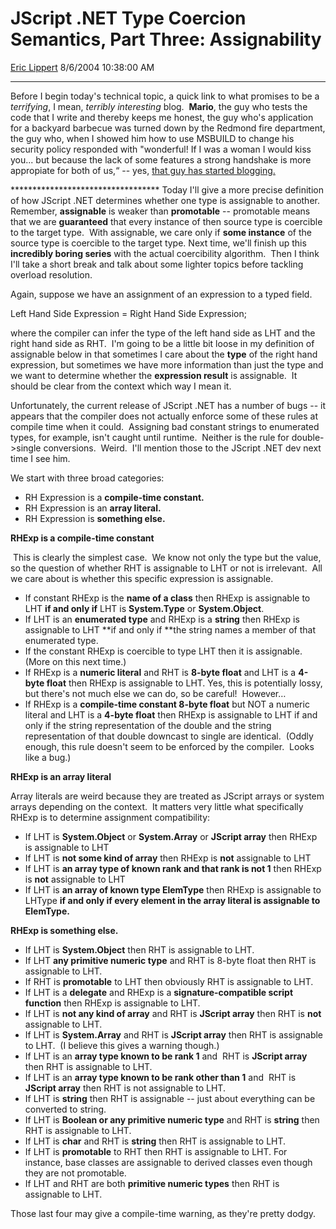 <div id="page">

# JScript .NET Type Coercion Semantics, Part Three: Assignability

[Eric Lippert](https://social.msdn.microsoft.com/profile/Eric%20Lippert) 8/6/2004 10:38:00 AM

-----

<div id="content">

<span>Before I begin today's technical topic, a quick link to what promises to be a *terrifying*, I mean, *terribly interesting* blog.  </span> <span>**Mario**, the guy who tests the code that I write and thereby keeps me honest, the guy who's application for a backyard barbecue was turned down by the Redmond fire department, the guy who, when I showed him how to use MSBUILD to change his security policy responded with "wonderful\! If I was a woman I would kiss you... but because the lack of some features a strong handshake is more appropiate for both of us,“ -- <span>yes, [that guy has started blogging.](http://blogs.msdn.com/windrago/)</span> </span>

<span>\*\*\*\*\*\*\*\*\*\*\*\*\*\*\*\*\*\*\*\*\*\*\*\*\*\*\*\*\*\*\*\*\*\*</span> <span>Today I'll give a more precise definition of how JScript .NET determines whether one type is assignable to another. Remember, **assignable** is weaker than **promotable** -- promotable means that we are **guaranteed** that every instance of then source type is coercible to the target type.  With assignable, we care only if **some instance** of the source type is coercible to the target type. </span> <span><span>Next time, we'll finish up this **incredibly boring series** with the actual coercibility algorithm.  Then I think I'll take a short break and talk about some lighter topics before tackling overload resolution. </span></span>

<span></span>

<span>Again, suppose we have an assignment of an expression to a typed field. </span>

<span></span>

<span>Left Hand Side Expression = Right Hand Side Expression; </span>

<span></span>

<span>where the compiler can infer the type of the left hand side as LHT and the right hand side as RHT.  I'm going to be a little bit loose in my definition of assignable below in that sometimes I care about the **<span>type</span>** of the right hand expression, but sometimes we have more information than just the type and we want to determine whether the **<span>expression result</span>** is assignable.  It should be clear from the context which way I mean it. </span>

<span></span>

<span>Unfortunately, the current release of JScript .NET has a number of bugs -- it appears that the compiler does not actually enforce some of these rules at compile time when it could.  Assigning bad constant strings to enumerated types, for example, isn't caught until runtime.  Neither is the rule for double-\>single conversions.  Weird.  I'll mention those to the JScript .NET dev next time I see him.  </span>

<span></span>

<span>We start with three broad categories: </span>

  - <span>RH Expression is a **<span>compile-time constant. </span>**</span>
  - <span>**<span></span>**</span><span>RH Expression is an **<span>array literal. </span>**</span>
  - <span>**<span></span>**</span><span>RH Expression is **<span>something else. </span>**</span>

**<span>RHExp is a compile-time constant </span>**

<span> </span><span>This is clearly the simplest case.  We know not only the type but the value, so the question of whether RHT is assignable to LHT or not is irrelevant.  All we care about is whether this specific expression is assignable. </span>

<span></span>

  - <span>If constant RHExp is the **<span>name of a class</span>** then RHExp is assignable to LHT **<span>if and only if</span>** LHT is **<span>System.Type</span>** or **<span>System.Object</span>**. </span>
  - <span>If LHT is an **<span>enumerated type</span>** and RHExp is a **<span>string</span>** then RHExp is assignable to LHT **<span>if and only if </span>**the string names a member of that enumerated type. </span>
  - <span>If the constant RHExp is coercible to type LHT then it is assignable.  (More on this next time.) </span>
  - <span>If RHExp is a **<span>numeric literal</span>** and RHT is **<span>8-byte float</span>** and LHT is a **<span>4-byte float</span>** then RHExp is assignable to LHT. Yes, this is potentially lossy, but there's not much else we can do, so be careful\!  However… </span>
  - <span>If RHExp is a **<span>compile-time constant 8-byte float</span>** but NOT a numeric literal and LHT is a **<span>4-byte float</span>** then RHExp is assignable to LHT if and only if the string representation of the double and the string representation of that double downcast to single are identical.  (Oddly enough, this rule doesn't seem to be enforced by the compiler.  Looks like a bug.) </span><span></span>

**<span>RHExp is an array literal </span>**

<span></span> <span>Array literals are weird because they are treated as JScript arrays or system arrays depending on the context.  It matters very little what specifically RHExp is to determine assignment compatibility: </span>

<span></span>

  - <span>If LHT is **<span>System.Object</span>** or **<span>System.Array</span>** or **<span>JScript array</span>** then RHExp is assignable to LHT </span>
  - <span>If LHT is **<span>not some kind of array</span>** then RHExp is **<span>not</span>** assignable to LHT </span>
  - <span>If LHT is **<span>an array type of known rank and that rank is not 1</span>** then RHExp is **<span>not</span>** assignable to LHT </span>
  - <span>If LHT is **<span>an array of known type ElemType</span>** then RHExp is assignable to LHType **<span>if and only if every element in the array literal is assignable to ElemType.  </span>**</span><span></span>

<span>**RHExp is something else.** </span>

<span></span>

  - <span>If LHT is **<span>System.Object</span>** then RHT is assignable to LHT.</span>
  - <span>If LHT **<span>any primitive numeric type</span>** and RHT is 8-byte float then RHT is assignable to LHT.</span>
  - <span>If RHT is **<span>promotable</span>** to LHT then obviously RHT is assignable to LHT.</span>
  - <span>If LHT is a **<span>delegate</span>** and RHExp is a **<span>signature-compatible script function</span>** then RHExp is assignable to LHT.</span>
  - <span>If LHT is **<span>not any kind of array</span>** and RHT is **<span>JScript array</span>** then RHT is **<span>not</span>** assignable to LHT.</span>
  - <span>If LHT is **<span>System.Array</span>** and RHT is **<span>JScript array</span>** then RHT is assignable to LHT.  (I believe this gives a warning though.)</span>
  - <span>If LHT is an **<span>array type known to be rank 1</span>** and  RHT is **<span>JScript array</span>** then RHT is assignable to LHT.</span>
  - <span>If LHT is an **<span>array type known to be rank other than 1</span>** and  RHT is **<span>JScript array</span>** then RHT is not assignable to LHT.</span>
  - <span>If LHT is **<span>string</span>** then RHT is assignable -- just about everything can be converted to string.</span>
  - <span>If LHT is **<span>Boolean or any primitive numeric type</span>** and RHT is **<span>string</span>** then RHT is assignable to LHT. </span>
  - <span>If LHT is **<span>char</span>** and RHT is **<span>string</span>** then RHT is assignable to LHT. </span>
  - <span>If LHT is **<span>promotable</span>** to RHT then RHT is assignable to LHT. For instance, base classes are assignable to derived classes even though they are not promotable.</span>
  - <span>If LHT and RHT are both **<span>primitive numeric types</span>** then RHT is assignable to LHT.</span>

<span></span>

<span>Those last four may give a compile-time warning, as they're pretty dodgy.  </span>

</div>

</div>

